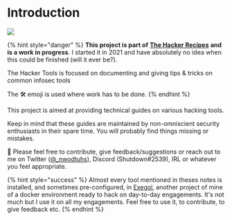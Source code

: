 # Introduction

![](.gitbook/assets/thr\_preview.png)

{% hint style="danger" %}
**This project is part of** [**The Hacker Recipes**](https://www.thehacker.recipes) **and is a work in progress**. I started it in 2021 and have absolutely no idea when this could be finished (will it ever be?).

The Hacker Tools is focused on documenting and giving tips & tricks on common infosec tools

The 🛠️ emoji is used where work has to be done.
{% endhint %}

This project is aimed at providing technical guides on various hacking tools.

Keep in mind that these guides are maintained by non-omniscient security enthusiasts in their spare time. You will probably find things missing or mistakes.

:mega: Please feel free to contribute, give feedback/suggestions or reach out to me on Twitter ([@\_nwodtuhs](https://twitter.com/\_nwodtuhs)), Discord (Shutdown#2539), IRL or whatever you feel appropriate.

{% hint style="success" %}
Almost every tool mentioned in theses notes is installed, and sometimes pre-configured, in [Exegol](https://github.com/ShutdownRepo/Exegol), another project of mine of a docker environment ready to hack on day-to-day engagements. It's not much but I use it on all my engagements. Feel free to use it, to contribute, to give feedback etc.
{% endhint %}
